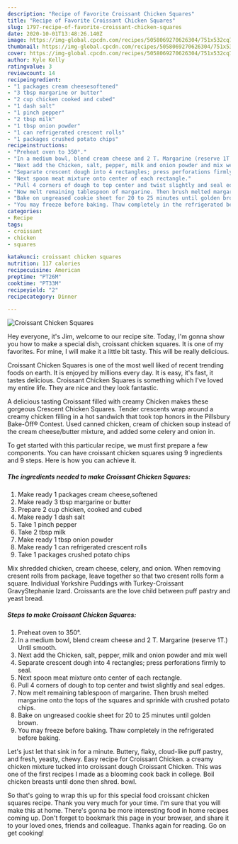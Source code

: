 ```yaml
---
description: "Recipe of Favorite Croissant Chicken Squares"
title: "Recipe of Favorite Croissant Chicken Squares"
slug: 1797-recipe-of-favorite-croissant-chicken-squares
date: 2020-10-01T13:48:26.140Z
image: https://img-global.cpcdn.com/recipes/5058069270626304/751x532cq70/croissant-chicken-squares-recipe-main-photo.jpg
thumbnail: https://img-global.cpcdn.com/recipes/5058069270626304/751x532cq70/croissant-chicken-squares-recipe-main-photo.jpg
cover: https://img-global.cpcdn.com/recipes/5058069270626304/751x532cq70/croissant-chicken-squares-recipe-main-photo.jpg
author: Kyle Kelly
ratingvalue: 3
reviewcount: 14
recipeingredient:
- "1 packages cream cheesesoftened"
- "3 tbsp margarine or butter"
- "2 cup chicken cooked and cubed"
- "1 dash salt"
- "1 pinch pepper"
- "2 tbsp milk"
- "1 tbsp onion powder"
- "1 can refrigerated crescent rolls"
- "1 packages crushed potato chips"
recipeinstructions:
- "Preheat oven to 350°."
- "In a medium bowl, blend cream cheese and 2 T. Margarine (reserve 1T.) Until smooth."
- "Next add the Chicken, salt, pepper, milk and onion powder and mix well"
- "Separate crescent dough into 4 rectangles; press perforations firmly to seal."
- "Next spoon meat mixture onto center of each rectangle."
- "Pull 4 corners of dough to top center and twist slightly and seal edges."
- "Now melt remaining tablespoon of margarine. Then brush melted margarine onto the tops of the squares and sprinkle with crushed potato chips."
- "Bake on ungreased cookie sheet for 20 to 25 minutes until golden brown."
- "You may freeze before baking. Thaw completely in the refrigerated before baking."
categories:
- Recipe
tags:
- croissant
- chicken
- squares

katakunci: croissant chicken squares 
nutrition: 117 calories
recipecuisine: American
preptime: "PT26M"
cooktime: "PT33M"
recipeyield: "2"
recipecategory: Dinner

---
```



![Croissant Chicken Squares](https://img-global.cpcdn.com/recipes/5058069270626304/751x532cq70/croissant-chicken-squares-recipe-main-photo.jpg)

Hey everyone, it's Jim, welcome to our recipe site. Today, I'm gonna show you how to make a special dish, croissant chicken squares. It is one of my favorites. For mine, I will make it a little bit tasty. This will be really delicious.

Croissant Chicken Squares is one of the most well liked of recent trending foods on earth. It is enjoyed by millions every day. It is easy, it's fast, it tastes delicious. Croissant Chicken Squares is something which I've loved my entire life. They are nice and they look fantastic.

A delicious tasting Croissant filled with creamy Chicken makes these gorgeous Crescent Chicken Squares. Tender crescents wrap around a creamy chicken filling in a hot sandwich that took top honors in the Pillsbury Bake-Off® Contest. Used canned chicken, cream of chicken soup instead of the cream cheese/butter mixture, and added some celery and onion in.


To get started with this particular recipe, we must first prepare a few components. You can have croissant chicken squares using 9 ingredients and 9 steps. Here is how you can achieve it.

<!--inarticleads1-->

##### The ingredients needed to make Croissant Chicken Squares:

1. Make ready 1 packages cream cheese,softened
1. Make ready 3 tbsp margarine or butter
1. Prepare 2 cup chicken, cooked and cubed
1. Make ready 1 dash salt
1. Take 1 pinch pepper
1. Take 2 tbsp milk
1. Make ready 1 tbsp onion powder
1. Make ready 1 can refrigerated crescent rolls
1. Take 1 packages crushed potato chips


Mix shredded chicken, cream cheese, celery, and onion. When removing cresent rolls from package, leave together so that two cresent rolls form a square. Individual Yorkshire Puddings with Turkey-Croissant GravyStephanie Izard. Croissants are the love child between puff pastry and yeast bread. 

<!--inarticleads2-->

##### Steps to make Croissant Chicken Squares:

1. Preheat oven to 350°.
1. In a medium bowl, blend cream cheese and 2 T. Margarine (reserve 1T.) Until smooth.
1. Next add the Chicken, salt, pepper, milk and onion powder and mix well
1. Separate crescent dough into 4 rectangles; press perforations firmly to seal.
1. Next spoon meat mixture onto center of each rectangle.
1. Pull 4 corners of dough to top center and twist slightly and seal edges.
1. Now melt remaining tablespoon of margarine. Then brush melted margarine onto the tops of the squares and sprinkle with crushed potato chips.
1. Bake on ungreased cookie sheet for 20 to 25 minutes until golden brown.
1. You may freeze before baking. Thaw completely in the refrigerated before baking.


Let&#39;s just let that sink in for a minute. Buttery, flaky, cloud-like puff pastry, and fresh, yeasty, chewy. Easy recipe for Croissant Chicken. a creamy chicken mixture tucked into croissant dough Croissant Chicken. This was one of the first recipes I made as a blooming cook back in college. Boil chicken breasts until done then shred. bowl. 

So that's going to wrap this up for this special food croissant chicken squares recipe. Thank you very much for your time. I'm sure that you will make this at home. There's gonna be more interesting food in home recipes coming up. Don't forget to bookmark this page in your browser, and share it to your loved ones, friends and colleague. Thanks again for reading. Go on get cooking!
